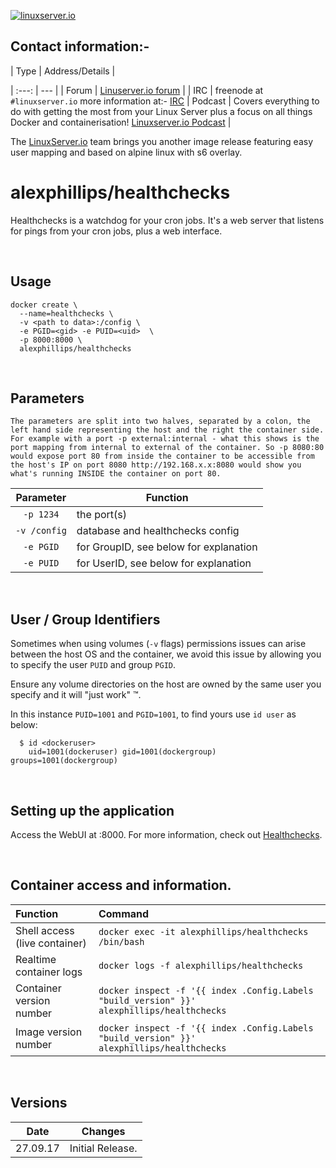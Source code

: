 [linuxserverurl]: https://linuxserver.io
[forumurl]: https://forum.linuxserver.io
[ircurl]: https://www.linuxserver.io/irc/
[podcasturl]: https://www.linuxserver.io/podcast/
[appurl]: www.example.com
[hub]: https://hub.docker.com/r/example/example/


[![linuxserver.io](https://raw.githubusercontent.com/linuxserver/docker-templates/master/linuxserver.io/img/linuxserver_medium.png?v=4&s=4000)][linuxserverurl]


## Contact information:-

| Type | Address/Details |


| :---: | --- |
| Forum | [Linuserver.io forum][forumurl] |
| IRC | freenode at `#linuxserver.io` more information at:- [IRC][ircurl]
| Podcast | Covers everything to do with getting the most from your Linux Server plus a focus on all things Docker and containerisation! [Linuxserver.io Podcast][podcasturl] |


The [LinuxServer.io][linuxserverurl] team brings you another image release featuring easy user mapping and based on alpine linux with s6 overlay.

# alexphillips/healthchecks

Healthchecks is a watchdog for your cron jobs. It's a web server that listens for pings from your cron jobs, plus a web interface.

&nbsp;

## Usage

```
docker create \
  --name=healthchecks \
  -v <path to data>:/config \
  -e PGID=<gid> -e PUID=<uid>  \
  -p 8000:8000 \
  alexphillips/healthchecks
```

&nbsp;

## Parameters

`The parameters are split into two halves, separated by a colon, the left hand side representing the host and the right the container side.
For example with a port -p external:internal - what this shows is the port mapping from internal to external of the container.
So -p 8080:80 would expose port 80 from inside the container to be accessible from the host's IP on port 8080
http://192.168.x.x:8080 would show you what's running INSIDE the container on port 80.`



| Parameter | Function |
| :---: | --- |
| `-p 1234` | the port(s) |
| `-v /config` | database and healthchecks config |
| `-e PGID` | for GroupID, see below for explanation |
| `-e PUID` | for UserID, see below for explanation |

&nbsp;

## User / Group Identifiers

Sometimes when using volumes (`-v` flags) permissions issues can arise between the host OS and the container, we avoid this issue by allowing you to specify the user `PUID` and group `PGID`.

Ensure any volume directories on the host are owned by the same user you specify and it will "just work" &trade;.

In this instance `PUID=1001` and `PGID=1001`, to find yours use `id user` as below:

```
  $ id <dockeruser>
    uid=1001(dockeruser) gid=1001(dockergroup) groups=1001(dockergroup)
```

&nbsp;

## Setting up the application

Access the WebUI at <your-ip>:8000. For more information, check out [Healthchecks](https://github.com/healthchecks/healthchecks).


&nbsp;

## Container access and information.

| Function | Command |
| :--- | :--- |
| Shell access (live container) | `docker exec -it alexphillips/healthchecks /bin/bash` |
| Realtime container logs | `docker logs -f alexphillips/healthchecks` |
| Container version number | `docker inspect -f '{{ index .Config.Labels "build_version" }}' alexphillips/healthchecks` |
| Image version number |  `docker inspect -f '{{ index .Config.Labels "build_version" }}' alexphillips/healthchecks` |

&nbsp;

## Versions

|  Date | Changes |
| :---: | --- |
| 27.09.17 |  Initial Release. |
